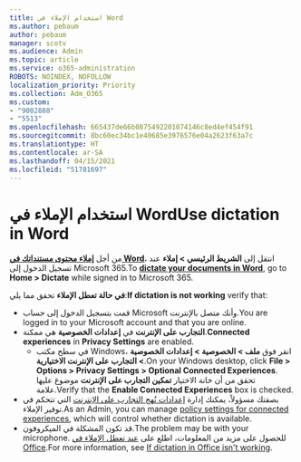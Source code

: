 ```yaml
---
title: استخدام الإملاء في Word
ms.author: pebaum
author: pebaum
manager: scotv
ms.audience: Admin
ms.topic: article
ms.service: o365-administration
ROBOTS: NOINDEX, NOFOLLOW
localization_priority: Priority
ms.collection: Adm_O365
ms.custom:
- "9002888"
- "5513"
ms.openlocfilehash: 665437de66b0875492201074146c8ed4ef454f91
ms.sourcegitcommit: 8bc60ec34bc1e40685e3976576e04a2623f63a7c
ms.translationtype: HT
ms.contentlocale: ar-SA
ms.lasthandoff: 04/15/2021
ms.locfileid: "51781697"
---
```

# <a name="use-dictation-in-word"></a><span data-ttu-id="98e4f-102">استخدام الإملاء في Word</span><span class="sxs-lookup"><span data-stu-id="98e4f-102">Use dictation in Word</span></span>

<span data-ttu-id="98e4f-103">من أجل **[إملاء محتوى مستنداتك في Word](https://support.office.com/article/dictate-your-documents-in-word-3876e05f-3fcc-418f-b8ab-db7ce0d11d3c)**، انتقل إلى **الشريط الرئيسي > إملاء** عند تسجيل الدخول إلى Microsoft 365.</span><span class="sxs-lookup"><span data-stu-id="98e4f-103">To **[dictate your documents in Word](https://support.office.com/article/dictate-your-documents-in-word-3876e05f-3fcc-418f-b8ab-db7ce0d11d3c)**, go to **Home > Dictate** while signed in to Microsoft 365.</span></span>

<span data-ttu-id="98e4f-104">**في حالة تعطل الإملاء** تحقق مما يلي:</span><span class="sxs-lookup"><span data-stu-id="98e4f-104">**If dictation is not working** verify that:</span></span>

- <span data-ttu-id="98e4f-105">قمت بتسجيل الدخول إلى حساب Microsoft وأنك متصل بالإنترنت.</span><span class="sxs-lookup"><span data-stu-id="98e4f-105">You are logged in to your Microsoft account and that you are online.</span></span>
- <span data-ttu-id="98e4f-106">**التجارب على الإنترنت** في **إعدادات الخصوصية** هي ممكنة.</span><span class="sxs-lookup"><span data-stu-id="98e4f-106">**Connected experiences** in **Privacy Settings** are enabled.</span></span> 
    - <span data-ttu-id="98e4f-107">في سطح مكتب Windows، انقر فوق **ملف > الخصوصية > إعدادات الخصوصية > التجارب على الإنترنت الاختيارية**.</span><span class="sxs-lookup"><span data-stu-id="98e4f-107">On your Windows desktop, click **File > Options > Privacy Settings > Optional Connected Experiences**.</span></span> <span data-ttu-id="98e4f-108">تحقق من أن خانة الاختيار **تمكين التجارب على الإنترنت** موضوع عليها علامة.</span><span class="sxs-lookup"><span data-stu-id="98e4f-108">Verify that the **Enable Connected Experiences** box is checked.</span></span>
- <span data-ttu-id="98e4f-109">بصفتك مسؤولاً، يمكنك إدارة [إعدادات نُهج التجارب على الإنترنت](https://docs.microsoft.com/deployoffice/privacy/manage-privacy-controls#policy-settings-for-connected-experiences) التي تتحكم في توفير الإملاء.</span><span class="sxs-lookup"><span data-stu-id="98e4f-109">As an Admin, you can manage [policy settings for connected experiences](https://docs.microsoft.com/deployoffice/privacy/manage-privacy-controls#policy-settings-for-connected-experiences), which will control whether dictation is available.</span></span>
- <span data-ttu-id="98e4f-110">قد تكون المشكلة في الميكروفون.</span><span class="sxs-lookup"><span data-stu-id="98e4f-110">The problem may be with your microphone.</span></span> <span data-ttu-id="98e4f-111">للحصول على مزيد من المعلومات، اطلع على [عند تعطل الإملاء في Office](https://support.office.com/article/If-dictation-in-Office-isn-t-working-3a740b4a-19d5-461c-b59a-d82172707fd4#OfficeVersion=Web).</span><span class="sxs-lookup"><span data-stu-id="98e4f-111">For more information, see [If dictation in Office isn't working](https://support.office.com/article/If-dictation-in-Office-isn-t-working-3a740b4a-19d5-461c-b59a-d82172707fd4#OfficeVersion=Web).</span></span>

